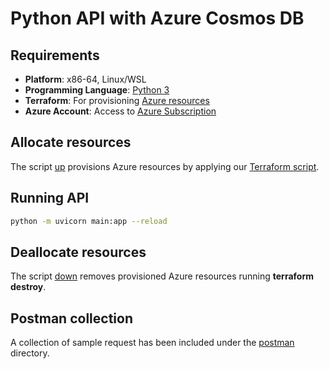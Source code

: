 # Python API with Azure Cosmos DB

## Requirements

- **Platform**: x86-64, Linux/WSL
- **Programming Language**: [Python 3](https://www.python.org/downloads/)
- **Terraform**: For provisioning [Azure resources](infra/terraform.tf)
- **Azure Account**: Access to [Azure Subscription](https://azure.microsoft.com/en-us/pricing/purchase-options/azure-account)

## Allocate resources

The script [up](up.sh) provisions Azure resources by applying our [Terraform script](infra/terraform.tf).


## Running API
```bash
python -m uvicorn main:app --reload
```


## Deallocate resources

The script [down](down.sh) removes provisioned Azure resources running **terraform destroy**.

## Postman collection
A collection of sample request has been included under the [postman](postman) directory.